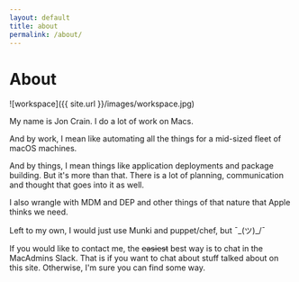 ```yaml
---
layout: default
title: about
permalink: /about/
---
```


# About

![workspace]({{ site.url }}/images/workspace.jpg)

My name is Jon Crain. I do a lot of work on Macs. 

And by work, I mean like automating all the things for a mid-sized fleet of macOS machines. 

And by things, I mean things like application deployments and package building. But it's more than that. There is a lot of planning, communication and thought that goes into it as well.

I also wrangle with MDM and DEP and other things of that nature that Apple thinks we need.

Left to my own, I would just use Munki and puppet/chef, but ¯\_(ツ)_/¯

If you would like to contact me, the ~~easiest~~ best way is to chat in the MacAdmins Slack. That is if you want to chat about stuff talked about on this site. Otherwise, I'm sure you can find some way.